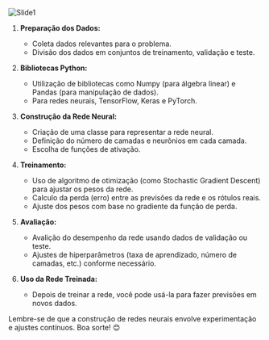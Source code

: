 ![Slide1](https://github.com/Jon-nas/Rede-Neural/assets/79430634/23e70c0b-57ec-4dbe-ad49-ea2b1c4a9c5c)

1. **Preparação dos Dados:**
   - Coleta dados relevantes para o problema.
   - Divisão dos dados em conjuntos de treinamento, validação e teste.

2. **Bibliotecas Python:**
   - Utilização de bibliotecas como Numpy (para álgebra linear) e Pandas (para manipulação de dados).
   - Para redes neurais, TensorFlow, Keras e PyTorch.

3. **Construção da Rede Neural:**
   - Criação de uma classe para representar a rede neural.
   - Definição do número de camadas e neurônios em cada camada.
   - Escolha de funções de ativação.

4. **Treinamento:**
   - Uso de algoritmo de otimização (como Stochastic Gradient Descent) para ajustar os pesos da rede.
   - Calculo da perda (erro) entre as previsões da rede e os rótulos reais.
   - Ajuste dos pesos com base no gradiente da função de perda.

5. **Avaliação:**
   - Avalição do desempenho da rede usando dados de validação ou teste.
   - Ajustes de hiperparâmetros (taxa de aprendizado, número de camadas, etc.) conforme necessário.

6. **Uso da Rede Treinada:**
   - Depois de treinar a rede, você pode usá-la para fazer previsões em novos dados.

Lembre-se de que a construção de redes neurais envolve experimentação e ajustes contínuos. Boa sorte! 😊
